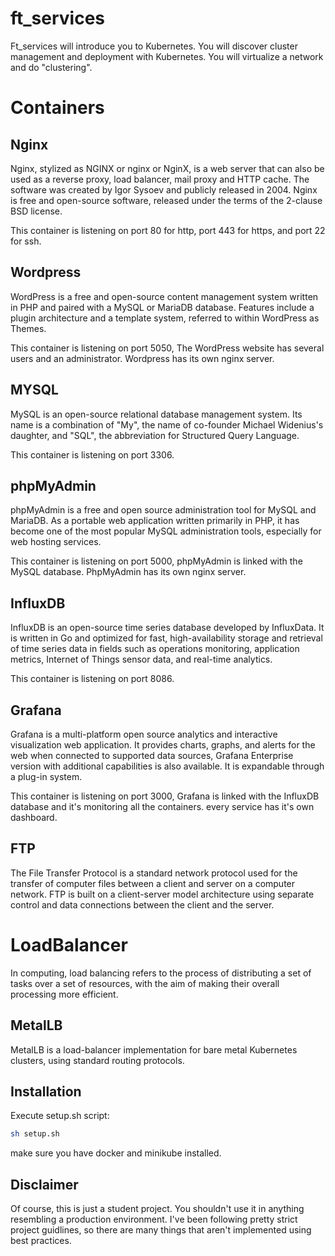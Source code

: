 # ft_services

Ft_services will introduce you to Kubernetes. You will discover cluster management and
deployment with Kubernetes. You will virtualize a network and do "clustering".

# Containers 

## Nginx

Nginx, stylized as NGINX or nginx or NginX, is a web server that can also be used as a reverse proxy, load balancer, mail proxy and HTTP cache. The software was created by Igor Sysoev and publicly released in 2004. Nginx is free and open-source software, released under the terms of the 2-clause BSD license.

This container is listening on port 80 for http, port 443 for https, and port 22 for ssh.

## Wordpress

WordPress is a free and open-source content management system written in PHP and paired with a MySQL or MariaDB database. Features include a plugin architecture and a template system, referred to within WordPress as Themes.

This container is listening on port 5050, The WordPress website has several users and an administrator. Wordpress has its own nginx server.

## MYSQL

MySQL is an open-source relational database management system. Its name is a combination of "My", the name of co-founder Michael Widenius's daughter, and "SQL", the abbreviation for Structured Query Language.

This container is listening on port 3306.

## phpMyAdmin

phpMyAdmin is a free and open source administration tool for MySQL and MariaDB. As a portable web application written primarily in PHP, it has become one of the most popular MySQL administration tools, especially for web hosting services.

This container is listening on port 5000, phpMyAdmin is linked with the MySQL database. PhpMyAdmin has its own nginx server.

## InfluxDB

InfluxDB is an open-source time series database developed by InfluxData. It is written in Go and optimized for fast, high-availability storage and retrieval of time series data in fields such as operations monitoring, application metrics, Internet of Things sensor data, and real-time analytics.

This container is listening on port 8086.

## Grafana

Grafana is a multi-platform open source analytics and interactive visualization web application. It provides charts, graphs, and alerts for the web when connected to supported data sources, Grafana Enterprise version with additional capabilities is also available. It is expandable through a plug-in system.

This container is listening on port 3000, Grafana is linked with the InfluxDB database and it's monitoring all the containers. every service has it's own dashboard.

## FTP

The File Transfer Protocol is a standard network protocol used for the transfer of computer files between a client and server on a computer network. FTP is built on a client-server model architecture using separate control and data connections between the client and the server.

# LoadBalancer

In computing, load balancing refers to the process of distributing a set of tasks over a set of resources, with the aim of making their overall processing more efficient.

## MetalLB

MetalLB is a load-balancer implementation for bare metal Kubernetes clusters, using standard routing protocols.

## Installation

Execute setup.sh script:

```bash
sh setup.sh
```

make sure you have docker and minikube installed.

## Disclaimer

Of course, this is just a student project. You shouldn't use it in anything resembling a production environment. I've been following pretty strict project guidlines, so there are many things that aren't implemented using best practices.

